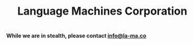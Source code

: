 
#
#
#
# <center>Language Machines Corporation</center>
#
#
#### While we are in stealth, please contact info@la-ma.co
#
